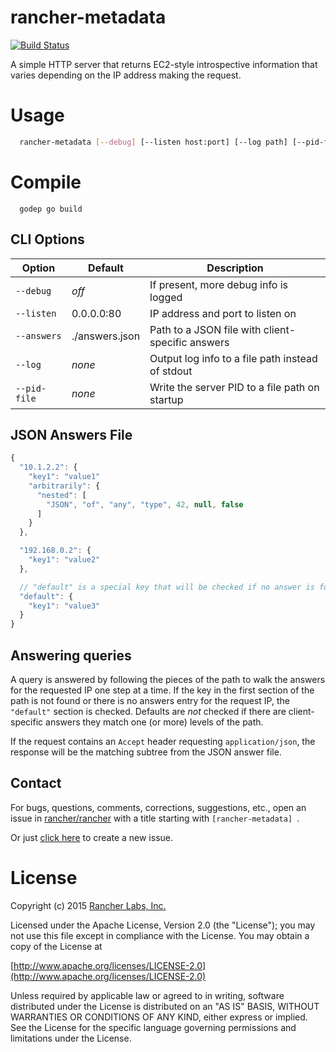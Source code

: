 rancher-metadata
===========

[![Build Status](http://drone.rancher.io/api/badge/github.com/rancher/rancher-metadata/status.svg?branch=master)](http://drone.rancher.io/github.com/rancherio/rancher-metadata)


A simple HTTP server that returns EC2-style introspective information that varies depending on the IP address making the request.

# Usage
```bash
  rancher-metadata [--debug] [--listen host:port] [--log path] [--pid-file path]--answers /path/to/answers.json
```

# Compile
```
  godep go build
```

## CLI Options

Option      | Default        | Description
------------|----------------|------------
`--debug`   | *off*          | If present, more debug info is logged
`--listen`  | 0.0.0.0:80     | IP address and port to listen on
`--answers` | ./answers.json | Path to a JSON file with client-specific answers
`--log`     | *none*         | Output log info to a file path instead of stdout
`--pid-file`| *none*         | Write the server PID to a file path on startup

## JSON Answers File
```javascript
{
  "10.1.2.2": {
    "key1": "value1"
    "arbitrarily": {
      "nested": [
        "JSON", "of", "any", "type", 42, null, false
      ]
    }
  },

  "192.168.0.2": {
    "key1": "value2"
  },

  // "default" is a special key that will be checked if no answer is found in a client IP-specific entry
  "default": {
    "key1": "value3"
  }
}
```

## Answering queries
A query is answered by following the pieces of the path to walk the answers for the requested IP one step at a time.  If the key in the first section of the path is not found or there is no answers entry for the request IP, the `"default"` section is checked.  Defaults are *not* checked if there are client-specific answers they match one (or more) levels of the path.

If the request contains an `Accept` header requesting `application/json`, the response will be the matching subtree from the JSON answer file.

## Contact
For bugs, questions, comments, corrections, suggestions, etc., open an issue in
 [rancher/rancher](//github.com/rancher/rancher/issues) with a title starting with `[rancher-metadata] `.

Or just [click here](//github.com/rancher/rancher/issues/new?title=%5Brancher-metadata%5D%20) to create a new issue.

License
=======
Copyright (c) 2015 [Rancher Labs, Inc.](http://rancher.com)

Licensed under the Apache License, Version 2.0 (the "License");
you may not use this file except in compliance with the License.
You may obtain a copy of the License at

[http://www.apache.org/licenses/LICENSE-2.0](http://www.apache.org/licenses/LICENSE-2.0)

Unless required by applicable law or agreed to in writing, software
distributed under the License is distributed on an "AS IS" BASIS,
WITHOUT WARRANTIES OR CONDITIONS OF ANY KIND, either express or implied.
See the License for the specific language governing permissions and
limitations under the License.
